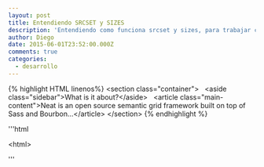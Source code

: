 ```yaml
---
layout: post
title: Entendiendo SRCSET y SIZES
description: 'Entendiendo como funciona srcset y sizes, para trabajar con imagenes en el diseño web responsivo'
author: Diego
date: 2015-06-01T23:52:00.000Z
comments: true
categories:
  - desarrollo
---
```



{% highlight HTML linenos%}
&lt;section class="container"&gt;
&nbsp; &lt;aside class="sidebar"&gt;What is it about?&lt;/aside&gt;
&nbsp; &lt;article class="main-content"&gt;Neat is an open source semantic grid framework built on top of Sass and Bourbon…&lt;/article&gt;
&lt;/section&gt;
{% endhighlight %}&nbsp;

'''html

&lt;html&gt;

'''

&nbsp;

&nbsp;